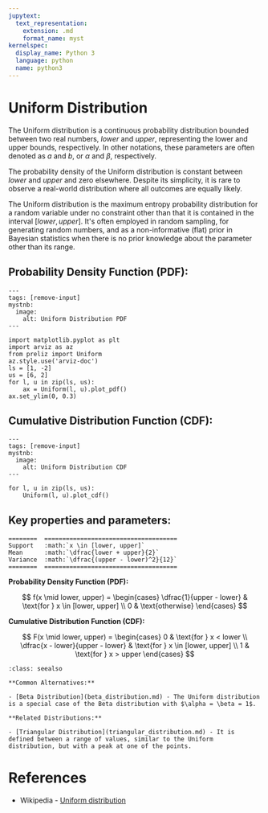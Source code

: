 ```yaml
---
jupytext:
  text_representation:
    extension: .md
    format_name: myst
kernelspec:
  display_name: Python 3
  language: python
  name: python3
---
```

# Uniform Distribution

The Uniform distribution is a continuous probability distribution bounded between two real numbers, $lower$ and $upper$, representing the lower and upper bounds, respectively. In other notations, these parameters are often denoted as $a$ and $b$, or $\alpha$ and $\beta$, respectively.

The probability density of the Uniform distribution is constant between $lower$ and $upper$ and zero elsewhere. Despite its simplicity, it is rare to observe a real-world distribution where all outcomes are equally likely.

The Uniform distribution is the maximum entropy probability distribution for a random variable under no constraint other than that it is contained in the interval $[lower,upper]$. It's often employed in random sampling, for generating random numbers, and as a non-informative (flat) prior in Bayesian statistics when there is no prior knowledge about the parameter other than its range.

## Probability Density Function (PDF):

```{code-cell}
---
tags: [remove-input]
mystnb:
  image:
    alt: Uniform Distribution PDF
---

import matplotlib.pyplot as plt
import arviz as az
from preliz import Uniform
az.style.use('arviz-doc')
ls = [1, -2]
us = [6, 2]
for l, u in zip(ls, us):
    ax = Uniform(l, u).plot_pdf()
ax.set_ylim(0, 0.3)

```

## Cumulative Distribution Function (CDF):

```{code-cell}
---
tags: [remove-input]
mystnb:
  image:
    alt: Uniform Distribution CDF
---

for l, u in zip(ls, us):
    Uniform(l, u).plot_cdf()
```

## Key properties and parameters:

```{eval-rst}
========  =====================================
Support   :math:`x \in [lower, upper]`
Mean      :math:`\dfrac{lower + upper}{2}`
Variance  :math:`\dfrac{(upper - lower)^2}{12}`
========  =====================================
```

**Probability Density Function (PDF):**

$$
f(x \mid lower, upper) =
    \begin{cases}
        \dfrac{1}{upper - lower} & \text{for } x \in [lower, upper] \\
        0 & \text{otherwise}
    \end{cases}
$$

**Cumulative Distribution Function (CDF):**

$$
F(x \mid lower, upper) =
    \begin{cases}
        0 & \text{for } x < lower \\
        \dfrac{x - lower}{upper - lower} & \text{for } x \in [lower, upper] \\
        1 & \text{for } x > upper
    \end{cases}
$$

```{seealso}
:class: seealso

**Common Alternatives:**

- [Beta Distribution](beta_distribution.md) - The Uniform distribution is a special case of the Beta distribution with $\alpha = \beta = 1$.

**Related Distributions:**

- [Triangular Distribution](triangular_distribution.md) - It is defined between a range of values, similar to the Uniform distribution, but with a peak at one of the points.
```

# References

- Wikipedia - [Uniform distribution](https://en.wikipedia.org/wiki/Continuous_uniform_distribution)



